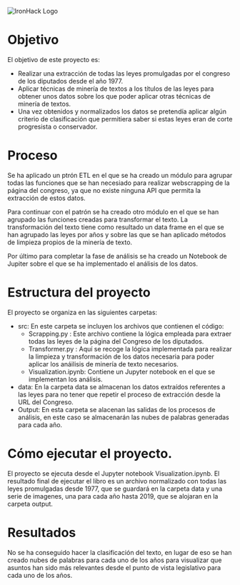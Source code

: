 ![IronHack Logo](https://s3-eu-west-1.amazonaws.com/ih-materials/uploads/upload_d5c5793015fec3be28a63c4fa3dd4d55.png)

# Objetivo
El objetivo de este proyecto es:
* Realizar una extracción de todas las leyes promulgadas por el congreso de los diputados desde el año 1977.
* Aplicar técnicas de minería de textos a los títulos de las leyes para obtener unos datos sobre los que poder aplicar otras técnicas de minería de textos.
* Una vez obtenidos y normalizados los datos se pretendía aplicar algún criterio de clasificación que permitiera saber si estas leyes eran de corte progresista o conservador.

# Proceso

Se ha aplicado un ptrón ETL en el que se ha creado un módulo para agrupar todas las funciones que se han necesiado para realizar webscrapping de la página del congreso, ya que no existe ninguna API que permita la extracción de estos datos.

Para continuar con el patrón se ha creado otro módulo en el que se han agrupado las funciones creadas para transformar el texto. La transformación del texto tiene como resultado un data frame en el que se han agrupado las leyes por años y sobre las que se han aplicado métodos de limpieza propios de la minería de texto.

Por último para completar la fase de análisis se ha creado un Notebook de Jupiter sobre el que se ha implementado el análisis de los datos.

# Estructura del proyecto

El proyecto se organiza en las siguientes carpetas:

* src: En este carpeta se incluyen los archivos que contienen el código:
    * Scrapping.py : Este archivo contiene la lógica empleada para extraer todas las leyes de la página del Congreso de los diputados.
    * Transformer.py : Aquí se recoge la lógica implementada para realizar la limpieza y transformación de los datos necesaria para poder aplicar los anáilisis de minería de texto necesarios.
    * Visualization.ipynb: Contiene un Jupyter notebook en el que se implementan los análisis.
* data: En la carpeta data se almacenan los datos extraídos referentes a las leyes para no tener que repetir el proceso de extracción desde la URL del Congreso.
* Output: En esta carpeta se alacenan las salidas de los procesos de análisis, en este caso se almacenarán las nubes de palabras generadas para cada año.

# Cómo ejecutar el proyecto.

El proyecto se ejecuta desde el Jupyter notebook Visualization.ipynb. El resultado final de ejecutar el libro es un archivo normalizado con todas las leyes promulgadas desde 1977, que se guardará en la carpeta data y una serie de imagenes, una para cada año hasta 2019, que se alojaran en la carpeta output.

# Resultados

No se ha conseguido hacer la clasificación del texto, en lugar de eso se han creado nubes de palabras para cada uno de los años para visualizar que asuntos han sido más relevantes desde el punto de vista legislativo para cada uno de los años.

